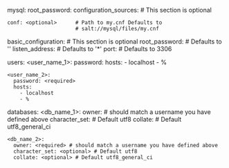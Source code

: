 mysql:
  root_password:
  configuration_sources:
    # This section is optional

    conf: <optional>      # Path to my.cnf Defaults to
                          # salt://mysql/files/my.cnf

  basic_configuration:
    # This section is optional
    root_password: <optional>   # Defaults to ''
    listen_address: <optional>  # Defaults to '*'
    port: <optional>            # Defaults to 3306

  users:
    <user_name_1>:
      password: <required>
      hosts:
        - localhost
        - %

    <user_name_2>:
      password: <required>
      hosts:
        - localhost
        - %

  databases:
    <db_name_1>:
      owner: <required> # should match a username you have defined above
      character_set: <optional> # Default utf8
      collate: <optional> # Default utf8_general_ci

    <db_name_2>:
      owner: <required> # should match a username you have defined above
      character_set: <optional> # Default utf8
      collate: <optional> # Default utf8_general_ci
